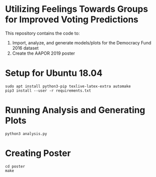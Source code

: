 # Utilizing Feelings Towards Groups for Improved Voting Predictions

This repository contains the code to:

1. Import, analyze, and generate models/plots for the Democracy Fund 2016 dataset
2. Create the AAPOR 2019 poster

# Setup for Ubuntu 18.04

	sudo apt install python3-pip texlive-latex-extra automake
	pip3 install --user -r requirements.txt

# Running Analysis and Generating Plots

	python3 analysis.py

# Creating Poster

	cd poster
	make
